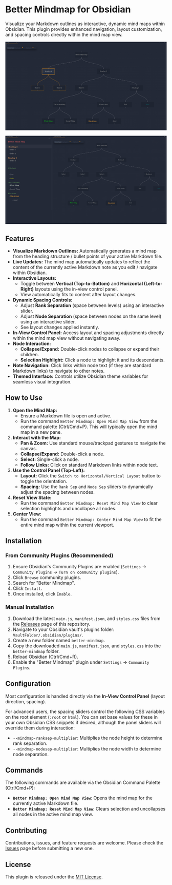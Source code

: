 # Better Mindmap for Obsidian

Visualize your Markdown outlines as interactive, dynamic mind maps within Obsidian. This plugin provides enhanced navigation, layout customization, and spacing controls directly within the mind map view.

![Screenshot Full Screen View](images/screenshot-Fullscreen.png)

![Split Screen View](images/screenshot-SplitView.png)

## Features

- **Visualize Markdown Outlines:** Automatically generates a mind map from the heading structure / bullet points of your active Markdown file.
- **Live Updates:** The mind map automatically updates to reflect the content of the currently active Markdown note as you edit / navigate within Obsidian.
- **Interactive Layouts:**
  - Toggle between **Vertical (Top-to-Bottom)** and **Horizontal (Left-to-Right)** layouts using the in-view control panel.
  - View automatically fits to content after layout changes.
- **Dynamic Spacing Controls:**
  - Adjust **Rank Separation** (space between levels) using an interactive slider.
  - Adjust **Node Separation** (space between nodes on the same level) using an interactive slider.
  - See layout changes applied instantly.
- **In-View Control Panel:** Access layout and spacing adjustments directly within the mind map view without navigating away.
- **Node Interaction:**
  - **Collapse/Expand:** Double-click nodes to collapse or expand their children.
  - **Selection Highlight:** Click a node to highlight it and its descendants.
- **Note Navigation:** Click links within node text (if they are standard Markdown links) to navigate to other notes.
- **Themed Interface:** Controls utilize Obsidian theme variables for seamless visual integration.

## How to Use

1.  **Open the Mind Map:**
    - Ensure a Markdown file is open and active.
    - Run the command `Better Mindmap: Open Mind Map View` from the command palette (Ctrl/Cmd+P). This will typically open the mind map in a new pane.
2.  **Interact with the Map:**
    - **Pan & Zoom:** Use standard mouse/trackpad gestures to navigate the canvas.
    - **Collapse/Expand:** Double-click a node.
    - **Select:** Single-click a node.
    - **Follow Links:** Click on standard Markdown links within node text.
3.  **Use the Control Panel (Top-Left):**
    - **Layout:** Click the `Switch to Horizontal/Vertical Layout` button to toggle the orientation.
    - **Spacing:** Use the `Rank Sep` and `Node Sep` sliders to dynamically adjust the spacing between nodes.
4.  **Reset View State:**
    - Run the command `Better Mindmap: Reset Mind Map View` to clear selection highlights and uncollapse all nodes.
5.  **Center View:**
    - Run the command `Better Mindmap: Center Mind Map View` to fit the entire mind map within the current viewport.

## Installation

### From Community Plugins (Recommended)

1.  Ensure Obsidian's Community Plugins are enabled (`Settings` -> `Community Plugins` -> `Turn on community plugins`).
2.  Click `Browse` community plugins.
3.  Search for "Better Mindmap".
4.  Click `Install`.
5.  Once installed, click `Enable`.

### Manual Installation

1.  Download the latest `main.js`, `manifest.json`, and `styles.css` files from the [Releases](https://github.com/linem-davton/obsidian-better-mindmap/releases) page of this repository.
2.  Navigate to your Obsidian vault's plugins folder: `VaultFolder/.obsidian/plugins/`.
3.  Create a new folder named `better-mindmap`.
4.  Copy the downloaded `main.js`, `manifest.json`, and `styles.css` into the `better-mindmap` folder.
5.  Reload Obsidian (Ctrl/Cmd+R).
6.  Enable the "Better Mindmap" plugin under `Settings` -> `Community Plugins`.

## Configuration

Most configuration is handled directly via the **In-View Control Panel** (layout direction, spacing).

For advanced users, the spacing sliders control the following CSS variables on the root element (`:root` or `html`). You can set base values for these in your own Obsidian CSS snippets if desired, although the panel sliders will override them during interaction:

- `--mindmap-ranksep-multiplier`: Multiplies the node height to determine rank separation.
- `--mindmap-nodesep-multiplier`: Multiplies the node width to determine node separation.

## Commands

The following commands are available via the Obsidian Command Palette (Ctrl/Cmd+P):

- **`Better Mindmap: Open Mind Map View`**: Opens the mind map for the currently active Markdown file.
- **`Better Mindmap: Reset Mind Map View`**: Clears selection and uncollapses all nodes in the active mind map view.

## Contributing

Contributions, issues, and feature requests are welcome. Please check the [Issues](https://github.com/linem-davton/obsidian-better-mindmap/issues) page before submitting a new one.

## License

This plugin is released under the [MIT License](LICENSE).
